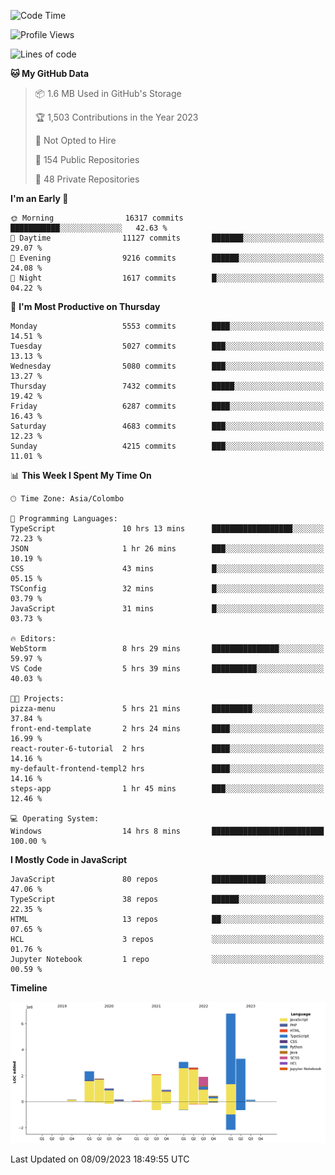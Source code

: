 
<!--START_SECTION:waka-->
![Code Time](http://img.shields.io/badge/Code%20Time-1%2C180%20hrs%2029%20mins-blue)

![Profile Views](http://img.shields.io/badge/Profile%20Views-0-blue)

![Lines of code](https://img.shields.io/badge/From%20Hello%20World%20I%27ve%20Written-26.6%20million%20lines%20of%20code-blue)

**🐱 My GitHub Data** 

> 📦 1.6 MB Used in GitHub's Storage 
 > 
> 🏆 1,503 Contributions in the Year 2023
 > 
> 🚫 Not Opted to Hire
 > 
> 📜 154 Public Repositories 
 > 
> 🔑 48 Private Repositories 
 > 
**I'm an Early 🐤** 

```text
🌞 Morning                16317 commits       ███████████░░░░░░░░░░░░░░   42.63 % 
🌆 Daytime                11127 commits       ███████░░░░░░░░░░░░░░░░░░   29.07 % 
🌃 Evening                9216 commits        ██████░░░░░░░░░░░░░░░░░░░   24.08 % 
🌙 Night                  1617 commits        █░░░░░░░░░░░░░░░░░░░░░░░░   04.22 % 
```
📅 **I'm Most Productive on Thursday** 

```text
Monday                   5553 commits        ████░░░░░░░░░░░░░░░░░░░░░   14.51 % 
Tuesday                  5027 commits        ███░░░░░░░░░░░░░░░░░░░░░░   13.13 % 
Wednesday                5080 commits        ███░░░░░░░░░░░░░░░░░░░░░░   13.27 % 
Thursday                 7432 commits        █████░░░░░░░░░░░░░░░░░░░░   19.42 % 
Friday                   6287 commits        ████░░░░░░░░░░░░░░░░░░░░░   16.43 % 
Saturday                 4683 commits        ███░░░░░░░░░░░░░░░░░░░░░░   12.23 % 
Sunday                   4215 commits        ███░░░░░░░░░░░░░░░░░░░░░░   11.01 % 
```


📊 **This Week I Spent My Time On** 

```text
🕑︎ Time Zone: Asia/Colombo

💬 Programming Languages: 
TypeScript               10 hrs 13 mins      ██████████████████░░░░░░░   72.23 % 
JSON                     1 hr 26 mins        ███░░░░░░░░░░░░░░░░░░░░░░   10.19 % 
CSS                      43 mins             █░░░░░░░░░░░░░░░░░░░░░░░░   05.15 % 
TSConfig                 32 mins             █░░░░░░░░░░░░░░░░░░░░░░░░   03.79 % 
JavaScript               31 mins             █░░░░░░░░░░░░░░░░░░░░░░░░   03.73 % 

🔥 Editors: 
WebStorm                 8 hrs 29 mins       ███████████████░░░░░░░░░░   59.97 % 
VS Code                  5 hrs 39 mins       ██████████░░░░░░░░░░░░░░░   40.03 % 

🐱‍💻 Projects: 
pizza-menu               5 hrs 21 mins       █████████░░░░░░░░░░░░░░░░   37.84 % 
front-end-template       2 hrs 24 mins       ████░░░░░░░░░░░░░░░░░░░░░   16.99 % 
react-router-6-tutorial  2 hrs               ████░░░░░░░░░░░░░░░░░░░░░   14.16 % 
my-default-frontend-templ2 hrs               ████░░░░░░░░░░░░░░░░░░░░░   14.16 % 
steps-app                1 hr 45 mins        ███░░░░░░░░░░░░░░░░░░░░░░   12.46 % 

💻 Operating System: 
Windows                  14 hrs 8 mins       █████████████████████████   100.00 % 
```

**I Mostly Code in JavaScript** 

```text
JavaScript               80 repos            ████████████░░░░░░░░░░░░░   47.06 % 
TypeScript               38 repos            ██████░░░░░░░░░░░░░░░░░░░   22.35 % 
HTML                     13 repos            ██░░░░░░░░░░░░░░░░░░░░░░░   07.65 % 
HCL                      3 repos             ░░░░░░░░░░░░░░░░░░░░░░░░░   01.76 % 
Jupyter Notebook         1 repo              ░░░░░░░░░░░░░░░░░░░░░░░░░   00.59 % 
```



**Timeline**

![Lines of Code chart](https://raw.githubusercontent.com/ccweerasinghe1994/ccweerasinghe1994/master/assets/bar_graph.png)


 Last Updated on 08/09/2023 18:49:55 UTC
<!--END_SECTION:waka-->
